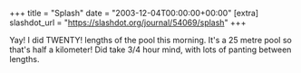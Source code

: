 +++
title = "Splash"
date = "2003-12-04T00:00:00+00:00"
[extra]
slashdot_url = "https://slashdot.org/journal/54069/splash"
+++

<p>Yay! I did TWENTY! lengths of the pool this morning. It's a 25 metre pool so that's half a kilometer! Did take 3/4 hour mind, with lots of panting between lengths.</p>

